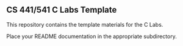 ## CS 441/541 C Labs Template

This repository contains the template materials for the C Labs.

Place your README documentation in the appropriate subdirectory.